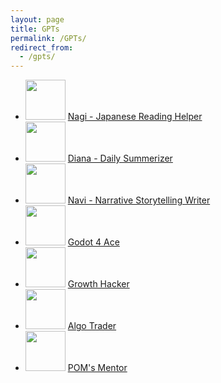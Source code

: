 ```yaml
---
layout: page
title: GPTs
permalink: /GPTs/
redirect_from:
  - /gpts/
---
```



* <img src="/Images/GPTs/JP Helper.png" Height="64" /> [Nagi - Japanese Reading Helper
](https://chat.openai.com/g/g-RZzIxtfmV)
* <img src="/Images/GPTs/Diary.png" Height="64" /> [Diana - Daily Summerizer](https://chat.openai.com/g/g-Ab8MDH7ew) 
* <img src="/Images/GPTs/Writer.png" Height="64" /> [Navi - Narrative Storytelling Writer](https://chat.openai.com/g/g-NsZTxNrJJ)
* <img src="/Images/GPTs/Godot 4 Ace.png" Height="64" /> [Godot 4 Ace](https://chat.openai.com/g/g-nnCZZnRxi)
* <img src="/Images/GPTs/Growth Hacker.png" Height="64" /> [Growth Hacker](https://chat.openai.com/g/g-SwuB8aCaS)
* <img src="/Images/GPTs/Algo Trader.png" Height="64" /> [Algo Trader](https://chat.openai.com/g/g-aHxZWz0XT)
* <img src="/Images/GPTs/POM Mentor.png" Height="64" /> [POM's Mentor](https://chat.openai.com/g/g-xd7PcVLWZ)
